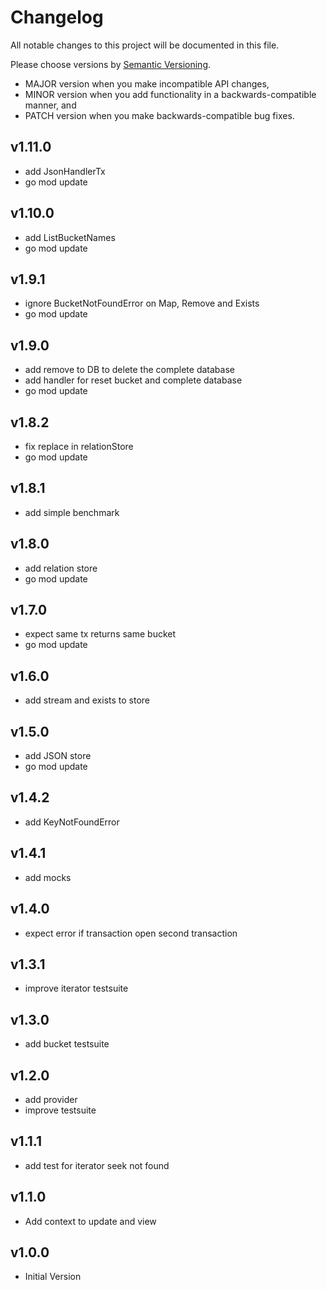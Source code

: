 # Changelog

All notable changes to this project will be documented in this file.

Please choose versions by [Semantic Versioning](http://semver.org/).

* MAJOR version when you make incompatible API changes,
* MINOR version when you add functionality in a backwards-compatible manner, and
* PATCH version when you make backwards-compatible bug fixes.

## v1.11.0

- add JsonHandlerTx
- go mod update

## v1.10.0

- add ListBucketNames
- go mod update

## v1.9.1

- ignore BucketNotFoundError on Map, Remove and Exists
- go mod update

## v1.9.0

- add remove to DB to delete the complete database
- add handler for reset bucket and complete database
- go mod update

## v1.8.2

- fix replace in relationStore
- go mod update

## v1.8.1

- add simple benchmark

## v1.8.0

- add relation store
- go mod update

## v1.7.0

- expect same tx returns same bucket
- go mod update

## v1.6.0

- add stream and exists to store

## v1.5.0

- add JSON store
- go mod update

## v1.4.2

- add KeyNotFoundError

## v1.4.1

- add mocks

## v1.4.0

- expect error if transaction open second transaction

## v1.3.1

- improve iterator testsuite

## v1.3.0

- add bucket testsuite

## v1.2.0

- add provider
- improve testsuite

## v1.1.1

- add test for iterator seek not found

## v1.1.0

- Add context to update and view

## v1.0.0

- Initial Version
